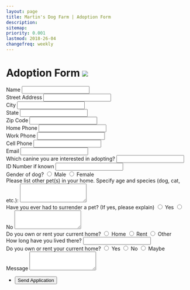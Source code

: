 ```yaml
---
layout: page
title: Martin's Dog Farm | Adoption Form
description:
sitemap:
priority: 0.001
lastmod: 2018-26-04
changefreq: weekly
---
```

<!-- Main -->
<h1>Adoption Form <img class="MDF_logo pull-right application" src='{{ "/images/MDF_logo.jpg" | absolute_url }}'>
</h1>
<form method="POST" action="https://formspree.io/{{site.email}}" id="MDF_form">
    <div class="field">
        <label for="name">Name</label>
        <input type="text" name="name" id="name" />
    </div>
    <div class="field">
        <label for="street_address">Street Address</label>
        <input type="text" name="street_address" id="street_address" />
    </div>
    <div class="field section">
        <div class="col">
            <label for="city">City</label>
            <input type="text" name="city" id="city" />
        </div>
        <div class="col">
            <label for="state">State</label>
            <input type="text" name="state" id="state" />
        </div>
        <div class="col">
            <label for="zip">Zip Code</label>
            <input type="text" name="zip" id="zip" />
        </div>
    </div>
    <div  class="field section">
        <div class="col">
            <label for="home_phone">Home Phone</label>
            <input type="text" name="home_phone" id="home_phone" />
        </div>
        <div class="col">
            <label for="work_phone">Work Phone</label>
            <input type="text" name="work_phone" id="work_phone" />
        </div>
        <div class="col">
            <label for="cell_phone">Cell Phone</label>
            <input type="text" name="cell_phone" id="cell_phone" />
        </div>
    </div>
    <div class="field">
        <label for="_replyto">Email</label>
        <input type="text" name="_replyto" id="_replyto" />
    </div>
    <div class="field">
        <label for="dog">Which canine you are interested in adopting?</label>
        <input type="text" name="dog" id="dog"/>
    </div>
    <div class="field">
        <label for="dog_id">ID Number if known</label>
        <input type="text" name="dog_id" id="dog_id"/>
    </div>
    <div class="field">
        <label for="gender">Gender of dog?</label>
        <input type="radio" name="gender" value="male"> Male
        <input type="radio" name="gender" value="female"> Female
    </div>
    <div class="field">
        <label for="other_animals">Please list other pet(s) in your home. Specify age and species (dog, cat, etc.):</label>
        <textarea name="other_animals" id="other_animals" rows="3"></textarea>
    </div>
    <div class="field">
        <label for="surrender">Have you ever had to surrender a pet? (If yes, please explain)</label>
        <input type="radio" name="surrender" value="yes"> Yes
        <input type="radio" name="surrender" value="no"> No
        <textarea name="surrender_text" id="surrender_text" rows="3"></textarea>
    </div>
    <div class="field">
        <label for="home">Do you own or rent your current home?</label>
        <input type="radio" name="home" value="home"> Home
        <input type="radio" name="home" value="rent"> Rent
        <input type="radio" name="home" value="other"> Other
    </div>
    <div class="field">
        <label for="how_long">How long have you lived there?</label>
        <input type="text" name="how_long" id="how_long"/>
    </div>
    <div class="field">
        <label for="move">Do you own or rent your current home?</label>
        <input type="radio" name="move" value="yes"> Yes
        <input type="radio" name="move" value="no"> No
        <input type="radio" name="move" value="maybe"> Maybe
    </div>
    <div class="field">
        <label for="message">Message</label>
        <textarea name="message" id="message" rows="3"></textarea>
    </div>
    <ul class="actions">
        <li><input type="submit" value="Send Application" /></li>
    </ul>
</form>